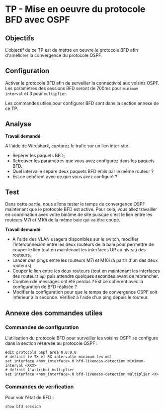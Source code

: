 # TP - Mise en oeuvre du protocole BFD avec OSPF

## Objectifs

L'objectif de ce TP est de mettre en oeuvre le protocole BFD afin d'améliorer la convergence du protocole OSPF.

## Configuration

Activer le protocole BFD afin de surveiller la connectivité aux voisins OSPF. Les paramètres des sessions BFD seront de 700ms pour `minimum interval` et 3 pour `multiplier`.

Les commandes utiles pour configurer BFD sont dans la section annexe de ce TP. 

## Analyse

**Travail demandé**

A l'aide de Wireshark, capturez le trafic sur un lien inter-site.

* Repérer les paquets BFD;
* Retrouver les paramètres que vous avez configurez dans les paquets BFD.
* Quel intervalle sépare deux paquets BFD émis par le même routeur ?
* Est ce cohérent avec ce que vous avez configuré ?

## Test

Dans cette partie, nous allons tester le temps de convergence OSPF maintenant que le protocole BFD est activé. Pour cela, vous allez travailler en coordination avec votre binôme de site puisque c'est le lien entre les routeurs M7i et M10i de la même baie qui va être coupé.

**Travail demandé**

* A l'aide des VLAN usagers disponibles sur le switch, modifier l'interconnexion entre les deux routeurs de la baie pour permettre de couper le lien tout en maintenant les interfaces UP au niveau des routeurs.
* Lancer des pings entre les routeurs M7i et M10i (à partir d'un des deux routeurs).
* Couper le lien entre les deux routeurs (tout en maintenant les interfaces des routeurs `up`) puis attendre quelques secondes avant de rebrancher.
* Combien de messages ont été perdus ? Est ce cohérent avec la configuration de BFD réalisée ?
* Modifier la configuration pour que le temps de convergence OSPF soit inférieur à la seconde. Vérifiez à l'aide d'un ping depuis le routeur.


## Annexe des commandes utiles

### Commandes de configuration

L'utilisation du protocole BFD pour surveiller les voisins OSPF se configure dans la section réservée au protocole OSPF :

```
edit protocols ospf area 0.0.0.0
# définit le TX et RX intervalle minimum (en ms)
set interface <nom_interface>.0 bfd-liveness-detection minimum-interval <XXX>
# définit l'attribut multiplier
set interface <nom_interface>.0 bfd-liveness-detection multiplier <X>
```

### Commandes de vérification

Pour voir l'état de BFD :
```
show bfd session  
```
